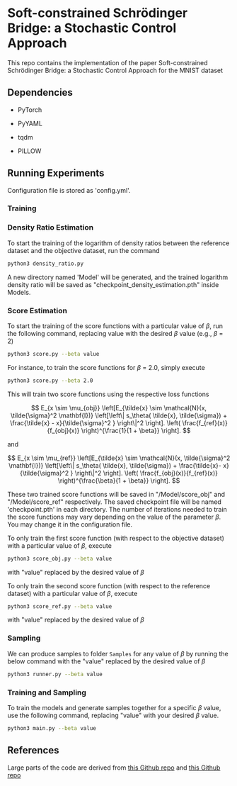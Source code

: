 # Soft-constrained Schr&ouml;dinger Bridge: a Stochastic Control Approach

This repo contains the implementation  of the paper Soft-constrained Schr&ouml;dinger Bridge: a Stochastic Control Approach for the MNIST dataset

## Dependencies

* PyTorch

* PyYAML

* tqdm

* PILLOW

## Running Experiments

Configuration file is stored as 'config.yml'.

### Training
### Density Ratio Estimation

To  start the training of the logarithm of density ratios between the reference dataset and the objective dataset, run the command

```bash
python3 density_ratio.py
```
A new directory named 'Model' will be generated, and the trained logarithm density ratio will be saved as "checkpoint\_density\_estimation.pth" inside Models.

### Score Estimation

To start the training of the score functions with a particular value of $\beta$, run the following command, replacing value with the desired $\beta$ value (e.g., $\beta$ = 2)  

```bash
python3 score.py --beta value
```

For instance, to train the score functions for $\beta$ = 2.0, simply execute

```bash
python3 score.py --beta 2.0
```

This will train two score functions using the respective loss functions

$$
    E_{x \sim  \mu_{obj}} \left[E_{\tilde{x} \sim \mathcal{N}(x, \tilde{\sigma}^2 \mathbf{I})} 
    \left[\left\| s_\theta( \tilde{x}, \tilde{\sigma}) + \frac{\tilde{x} - x}{\tilde{\sigma}^2 } \right\|^2  \right].  \left( \frac{f_{ref}(x)}{f_{obj}(x)} \right)^{\frac{1}{1 + \beta}}  \right]. 
$$

and 

$$
    E_{x \sim  \mu_{ref}} \left[E_{\tilde{x} \sim \mathcal{N}(x, \tilde{\sigma}^2 \mathbf{I})} 
    \left[\left\| s_\theta( \tilde{x}, \tilde{\sigma}) + \frac{\tilde{x}- x}{\tilde{\sigma}^2 } \right\|^2  \right].  \left( \frac{f_{obj}(x)}{f_{ref}(x)} \right)^{\frac{\beta}{1 + \beta}}  \right]. 
$$

These two trained score functions will be saved in "/Model/score_obj" and "/Model/score_ref" respectively. The saved checkpoint file will be named 'checkpoint.pth' in each directory. The number of iterations needed to train the score functions may vary depending on the value of the parameter $\beta$. You may change it in the configuration file.

To only train the first score function (with respect to the objective dataset) with a particular value of $\beta$, execute

```bash
python3 score_obj.py --beta value
```
with "value" replaced by the desired value of $\beta$

To only train the second score function (with respect to the reference dataset) with a particular value of $\beta$, execute

```bash
python3 score_ref.py --beta value
```
with "value" replaced by the desired value of $\beta$




### Sampling

We can produce samples to folder `Samples`  for any value of $\beta$ by running the below command with the "value" replaced by the desired value of $\beta$ 

```bash
python3 runner.py --beta value
```

### Training and Sampling

To train the models and generate samples together for a specific $\beta$ value, use the following command, replacing "value" with your desired $\beta$ value.

```bash
python3 main.py --beta value
```


## References

Large parts of the code are derived from [this Github repo](https://github.com/ermongroup/ncsn)  and [this Github repo](https://github.com/YangLabHKUST/DGLSB)



